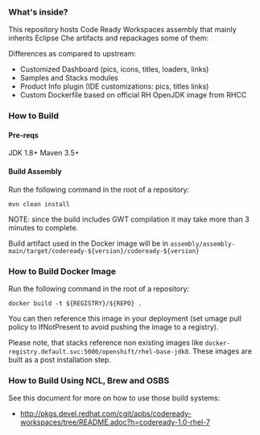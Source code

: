 ### What's inside?

This repository hosts Code Ready Workspaces assembly that mainly inherits Eclipse Che artifacts and repackages some of them:

Differences as compared to upstream:

* Customized Dashboard (pics, icons, titles, loaders, links)
* Samples and Stacks modules
* Product Info plugin (IDE customizations: pics, titles links)
* Custom Dockerfile based on official RH OpenJDK image from RHCC


### How to Build

#### Pre-reqs

JDK 1.8+
Maven 3.5+

#### Build Assembly

Run the following command in the root of a repository:

```
mvn clean install
```
NOTE: since the build includes GWT compilation it may take more than 3 minutes to complete.

Build artifact used in the Docker image will be in `assembly/assembly-main/target/codeready-${version}/codeready-${version}`


### How to Build Docker Image

Run the following command in the root of a repository:

```
docker build -t ${REGISTRY}/${REPO} .
```

You can then reference this image in your deployment (set umage pull policy to IfNotPresent to avoid pushing the image to a registry).

Please note, that stacks reference non existing images like `docker-registry.default.svc:5000/openshift/rhel-base-jdk8`. These images are built as a post installation step.

### How to Build Using NCL, Brew and OSBS

See this document for more on how to use those build systems:

* http://pkgs.devel.redhat.com/cgit/apbs/codeready-workspaces/tree/README.adoc?h=codeready-1.0-rhel-7
